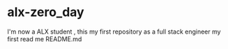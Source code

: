 # alx-zero_day
I'm now  a ALX student , this my first repository as a full stack engineer 
my first read me
README.md
